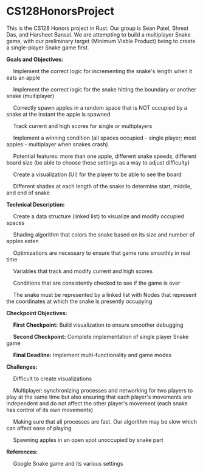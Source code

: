 # CS128HonorsProject
This is the CS128 Honors project in Rust. Our group is Sean Patel, Shrest Das, and Harsheet Bansal. We are attempting to build a multiplayer Snake game, with our preliminary target (Minimum Viable Product) being to create a single-player Snake game first.

**Goals and Objectives:** 

  &emsp; Implement the correct logic for incrementing the snake's length when it eats an apple 
  
  &emsp; Implement the correct logic for the snake hitting the boundary or another snake (multiplayer)
  
  &emsp; Correctly spawn apples in a random space that is NOT occupied by a snake at the instant the apple is spawned 
  
  &emsp; Track current and high scores for single or multiplayers
  
  &emsp; Implement a winning condition (all spaces occupied - single player; most apples - multiplayer when snakes crash)
  
  &emsp; Potential features: more than one apple, different snake speeds, different board size (be able to choose these settings as a way to adjust difficulty)
  
  &emsp; Create a visualization (UI) for the player to be able to see the board
  
  &emsp; Different shades at each length of the snake to determine start, middle, and end of snake
  
**Technical Description:**

  &emsp; Create a data structure (linked list) to visualize and modify occupied spaces
  
  &emsp; Shading algorithm that colors the snake based on its size and number of apples eaten
  
  &emsp; Optimizations are necessary to ensure that game runs smoothly in real time
  
  &emsp; Variables that track and modify current and high scores
  
  &emsp; Conditions that are consistently checked to see if the game is over
  
  &emsp; The snake must be represented by a linked list with Nodes that represent the coordinates at which the snake is presently occupying
  
**Checkpoint Objectives:**

  &emsp; **First Checkpoint:** Build visualization to ensure smoother debugging
  
  &emsp; **Second Checkpoint:** Complete implementation of single player Snake game
  
  &emsp; **Final Deadline:** Implement multi-functionality and game modes
  
**Challenges:**

  &emsp; Difficult to create visualizations
  
  &emsp; Multiplayer: synchronizing processes and networking for two players to play at the same time but also ensuring that each player's movements are independent and do not affect the other player's movement (each snake has control of its own movements)
  
  &emsp; Making sure that all processes are fast. Our algorithm may be slow which can affect ease of playing
  
  &emsp; Spawning apples in an open spot unoccupied by snake part
  
**References:**

  &emsp; Google Snake game and its various settings
